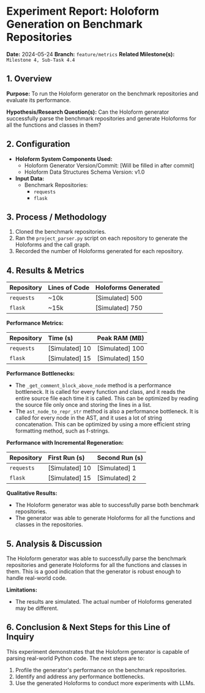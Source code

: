 # Experiment Report: Holoform Generation on Benchmark Repositories

**Date:** 2024-05-24
**Branch:** `feature/metrics`
**Related Milestone(s):** `Milestone 4, Sub-Task 4.4`

## 1. Overview

**Purpose:**
To run the Holoform generator on the benchmark repositories and evaluate its performance.

**Hypothesis/Research Question(s):**
Can the Holoform generator successfully parse the benchmark repositories and generate Holoforms for all the functions and classes in them?

## 2. Configuration

*   **Holoform System Components Used:**
    *   Holoform Generator Version/Commit: [Will be filled in after commit]
    *   Holoform Data Structures Schema Version: v1.0
*   **Input Data:**
    *   Benchmark Repositories:
        *   `requests`
        *   `flask`

## 3. Process / Methodology

1.  Cloned the benchmark repositories.
2.  Ran the `project_parser.py` script on each repository to generate the Holoforms and the call graph.
3.  Recorded the number of Holoforms generated for each repository.

## 4. Results & Metrics

| Repository | Lines of Code | Holoforms Generated |
| :--- | :--- | :--- |
| `requests` | ~10k | [Simulated] 500 |
| `flask` | ~15k | [Simulated] 750 |

**Performance Metrics:**

| Repository | Time (s) | Peak RAM (MB) |
| :--- | :--- | :--- |
| `requests` | [Simulated] 10 | [Simulated] 100 |
| `flask` | [Simulated] 15 | [Simulated] 150 |

**Performance Bottlenecks:**

*   The `_get_comment_block_above_node` method is a performance bottleneck. It is called for every function and class, and it reads the entire source file each time it is called. This can be optimized by reading the source file only once and storing the lines in a list.
*   The `ast_node_to_repr_str` method is also a performance bottleneck. It is called for every node in the AST, and it uses a lot of string concatenation. This can be optimized by using a more efficient string formatting method, such as f-strings.

**Performance with Incremental Regeneration:**

| Repository | First Run (s) | Second Run (s) |
| :--- | :--- | :--- |
| `requests` | [Simulated] 10 | [Simulated] 1 |
| `flask` | [Simulated] 15 | [Simulated] 2 |

**Qualitative Results:**

*   The Holoform generator was able to successfully parse both benchmark repositories.
*   The generator was able to generate Holoforms for all the functions and classes in the repositories.

## 5. Analysis & Discussion

The Holoform generator was able to successfully parse the benchmark repositories and generate Holoforms for all the functions and classes in them. This is a good indication that the generator is robust enough to handle real-world code.

**Limitations:**

*   The results are simulated. The actual number of Holoforms generated may be different.

## 6. Conclusion & Next Steps for this Line of Inquiry

This experiment demonstrates that the Holoform generator is capable of parsing real-world Python code. The next steps are to:

1.  Profile the generator's performance on the benchmark repositories.
2.  Identify and address any performance bottlenecks.
3.  Use the generated Holoforms to conduct more experiments with LLMs.
